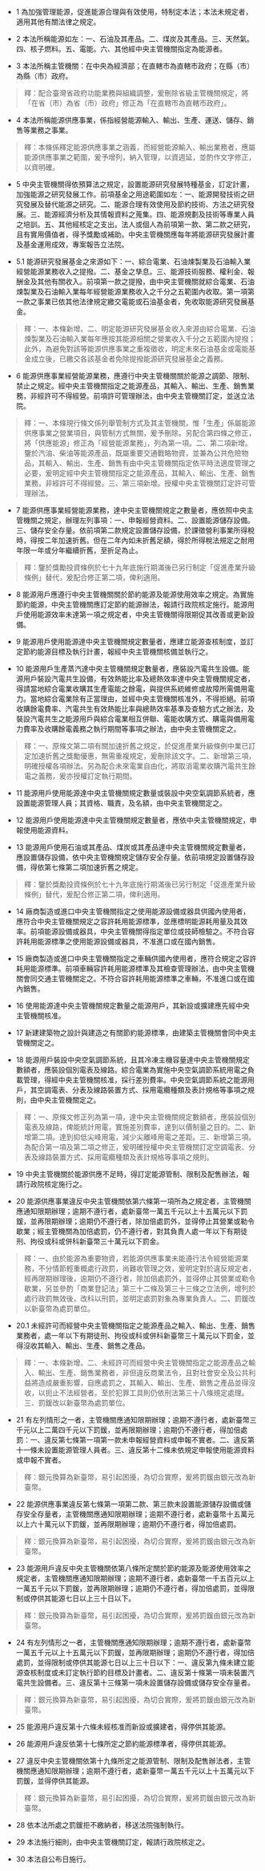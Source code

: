 * 1 為加強管理能源，促進能源合理與有效使用，特制定本法；本法未規定者，適用其他有關法律之規定。

* 2 本法所稱能源如左：一、石油及其產品。二、煤炭及其產品。三、天然氣。四、核子燃料。五、電能。六、其他經中央主管機關指定為能源者。

* 3 本法所稱主管機關：在中央為經濟部；在直轄市為直轄市政府；在縣（市）為縣（市）政府。

> 釋：配合臺灣省政府功能業務與組織調整，爰刪除省級主管機關規定，將「在省（市）為省（市）政府」修正為「在直轄市為直轄市政府」。

* 4 本法所稱能源供應事業，係指經營能源輸入、輸出、生產、運送、儲存、銷售等業務之事業。

> 釋：本條係釋定能源供應事業之涵義，而經營能源輸入、輸出業務者，應屬能源供應事業之範圍，爰予增列，納入管理，以資週延，並酌作文字修正，以資明確。

* 5 中央主管機關得依預算法之規定，設置能源研究發展特種基金，訂定計畫，加強能源之研究發展工作。前項基金之用途範圍如左：一、能源開發技術之研究發展及替代能源之研究。二、能源合理有效使用及節約技術、方法之研究發展。三、能源經濟分析及其情報資料之蒐集。四、能源規劃及技術等專業人員之培訓。五、其他經核定之支出。法人或個人為前項第一款、第二款之研究，且有實用價值者，得予獎勵或補助。中央主管機關應每年將能源研究發展計畫及基金運用成效，專案報告立法院。

* 5.1 能源研究發展基金之來源如下：一、綜合電業、石油煉製業及石油輸入業經營能源業務收入之提撥。二、基金之孳息。三、能源技術服務、權利金、報酬金及其他有關收入。前項第一款之提撥，由中央主管機關就綜合電業、石油煉製業及石油輸入業每年經營能源業務收入之千分之五範圍內收取。第一項第一款之事業已依其他法律規定繳交電能或石油基金者，免收取能源研究發展基金。

> 釋：一、本條新增。二、明定能源研究發展基金收入來源由綜合電業、石油煉製業及石油輸入業每年應按其能源相關之營業收入千分之五範圍內提撥；此外，為避免對該等能源供應事業之重複徵收，明定未來石油基金或電能基金成立後，已繳交各該基金者免除提撥能源研究發展基金之義務。

* 6 能源供應事業經營能源業務，應遵行中央主管機關關於能源之調節、限制、禁止之規定。經中央主管機關指定之能源產品，其輸入、輸出、生產、銷售業務，非經許可不得經營。前項許可管理辦法，由中央主管機關訂定，並送立法院。

> 釋：一、本條現行條文係列舉管制方式及其主管機關，惟「生產」係屬能源供應事業之營業項目，與管制方式無關，爰予刪除。另配合第四條之修正，將「供應能源」修正為「經營能源業務」，列為第一項。二、第二項新增。鑒於汽油、柴油等能源產品，既屬重要交通戰略物資，並兼為公共危險物品，其輸入、輸出、生產、銷售有由中央主管機關指定依平時法適度管理之必要，爰明定經中央主管機關指定之能源產品，其輸入、輸出、生產、銷售業務，非經許可不得經營。三、第三項新增。授權中央主管機關訂定許可管理辦法。

* 7 能源供應事業經營能源業務，達中央主管機關規定之數量者，應依照中央主管機關之規定，辦理左列事項：一、申報經營資料。二、設置能源儲存設備。三、儲存安全存量。依前項第二款規定設置儲存設備，於課徵營利事業所得稅時，得按二年加速折舊。但在二年內如未折舊足額，得於所得稅法規定之耐用年限一年或分年繼續折舊，至折足為止。

> 釋：鑒於獎勵投資條例於七十九年底施行期滿後已另行制定「促進產業升級條例」替代，爰配合修正第二項，俾利適用。

* 8 能源用戶應遵行中央主管機關關於節約能源及能源使用效率之規定。為實施節約能源，中央主管機關應訂定節約能源辦法，報請行政院核定施行。能源用戶使用能源效率未達第一項之規定者，中央主管機關得限期促其改善或更新設備。

* 9 能源用戶使用能源達中央主管機關規定數量者，應建立能源查核制度，並訂定節約能源目標及執行計畫，報經中央主管機關核備並執行之。

* 10 能源用戶生產蒸汽達中央主管機關規定數量者，應裝設汽電共生設備。能源用戶裝設汽電共生設備，有效熱能比率及總熱效率達中央主管機關規定者，得請當地綜合電業收購其生產電能之餘電，與提供系統維修或故障所需備用電力。當地綜合電業除有正當理由，並經中央主管機關核准外，不得拒絕。前項收購餘電費率、汽電共生有效熱能比率與總熱效率基準及查驗方式之辦法，及裝設汽電共生之能源用戶與綜合電業相互併聯、電能收購方式、購電與備用電力費率及收購餘電義務之執行期間等事項之辦法，由中央主管機關定之。

> 釋：一、原條文第二項有關加速折舊之規定，於促進產業升級條例中業已訂定加速折舊之獎勵優惠，無需重複規定，爰刪除該文字。二、新增第三項，明確授權各項辦法。另為配合未來電業自由化，將取消電業收購汽電共生餘電之義務，爰亦授權訂定執行期間。

* 11 能源用戶使用能源達中央主管機關規定數量或裝設中央空氣調節系統者，應設置能源管理人員；其資格、職責，及名額，由中央主管機關定之。

* 12 能源用戶使用能源達中央主管機關規定數量者，應依中央主管機關規定，申報使用能源資料。

* 13 能源用戶使用石油或其產品、煤炭或其產品達中央主管機關規定數量者，應設置儲存設備，依中央主管機關規定儲存安全存量。依前項規定設置儲存設備，得依第七條第二項加速折舊之規定。

> 釋：鑒於獎勵投資條例於七十九年底施行期滿後已另行制定「促進產業升級條例」替代，爰配合修正第二項，俾利適用。

* 14 廠商製造或進口中央主管機關指定之使用能源設備或器具供國內使用者，應符合中央主管機關規定之容許耗用能源標準，並應標明能源耗用量及其效率。前項能源設備或器具，中央主管機關得指定單位或技師檢驗之。不符合容許耗用能源標準之使用能源設備或器具，不准進口或在國內銷售。

* 15 廠商製造或進口中央主管機關指定之車輛供國內使用者，應符合規定之容許耗用能源標準。前項車輛容許耗用能源標準及其檢查管理辦法，由中央主管機關會同交通主管機關定之。不符合容許耗用能源標準之車輛，不准進口或在國內銷售。

* 16 使用能源達中央主管機關規定數量之能源用戶，其新設或擴建應先經中央主管機關核准。

* 17 新建建築物之設計與建造之有關節約能源標準，由建築主管機關會同中央主管機關定之。

* 18 能源用戶裝設中央空氣調節系統，且其冷凍主機容量達中央主管機關規定數額者，應裝設個別電表及線路。綜合電業為實施中央空氣調節系統用電之負載管理，得經中央主管機關核准，採行差別費率。中央空氣調節系統之能源用戶，其空調電表、分表及線路裝置方式、採用電纜種類及表計規格等事項之規則，由中央主管機關定之。

> 釋：一、原條文修正列為第一項，達中央主管機關規定數額者，應裝設個別電表及線路，俾能統計用電，實施差別費率，達到以價制量之目的。二、新增第二項。達到抑低尖峰用電，減少尖離峰用電之差距。三、新增第三項。為配合第一項及第二項之修正，爰明確授權中央主管機關訂定空調電表、分表及線路裝置方式、採用電纜種類及表計規格等事項之規則。

* 19 中央主管機關於能源供應不足時，得訂定能源管制、限制及配售辦法，報請行政院核定施行之。

* 20 能源供應事業違反中央主管機關依第六條第一項所為之規定者，主管機關應通知限期辦理；逾期不遵行者，處新臺幣一萬五千元以上十五萬元以下罰鍰，並再限期辦理；逾期仍不遵行者，除加倍處罰外，並得停止其營業或勒令歇業；經主管機關為加倍處罰，仍不遵行者，對其負責人處一年以下有期徒刑、拘役或科或併科新臺幣三十萬元以下罰金。

> 釋：一、由於能源為重要物資，若能源供應事業未能遵行法令經營能源業務，不分情節輕重概處行政罰，尚難收管理之效，爰明定對於違反規定者，經再限期辦理後，逾期仍不遵行者，除加倍處罰外，並得停止其營業或勒令歇業，另並參酌「商業登記法」第三十二條及第三十三條之立法例，增列於處行政罰無效後，改科以刑罰，並明定處罰對象為專業負責人。二、罰鍰改以新臺幣為處罰單位。

* 20.1 未經許可而經營中央主管機關指定之能源產品之輸入、輸出、生產、銷售業務者，處一年以下有期徒刑、拘役或科或併科新臺幣三十萬元以下罰金，並得沒收其輸入、輸出、生產、銷售之產品。

> 釋：一、本條新增。二、未經許可而經營中央主管機關指定之能源產品之輸入、輸出、生產、銷售業務者，非但違反商業法令，且對社會安全及公共利益將造成嚴重影響，自應處罰之，其輸入、輸出、生產、銷售之產品並得沒收，以扼止不法經營者。至於犯罪工具則仍依刑法第三十八條規定處理。三、罰鍰改以新臺幣為處罰單位。

* 21 有左列情形之一者，主管機關應通知限期辦理；逾期不遵行者，處新臺幣三千元以上二萬四千元以下罰鍰，並再限期辦理；逾期仍不遵行者，得加倍處罰：一、違反第七條第一項第一款未申報經營資料或申報不實者。二、違反第十一條未設置能源管理人員者。三、違反第十二條未依規定申報使用能源資料或申報不實者。

> 釋：銀元換算為新臺幣，易引起困擾，為切合實際，爰將罰鍰由銀元改為新臺幣。

* 22 能源供應事業違反第七條第一項第二款、第三款未設置能源儲存設備或儲存安全存量者，主管機關應通知限期辦理；逾期不遵行者，處新臺幣十五萬元以上六十萬元以下罰鍰，並再限期辦理；逾期仍不遵行者，得加倍處罰。

> 釋：銀元換算為新臺幣，易引起困擾，為切合實際，爰將罰鍰由銀元改為新臺幣。

* 23 能源用戶違反中央主管機關依第八條所定關於節約能源及能源使用效率之規定者，主管機關應通知限期辦理；逾期不遵行者，處新臺幣一千五百元以上一萬五千元以下罰鍰，並再限期辦理；逾期仍不遵行者，得加倍處罰，並得限制或停供其能源七日以上三十日以下。

> 釋：銀元換算為新臺幣，易引起困擾，為切合實際，爰將罰鍰由銀元改為新臺幣。

* 24 有左列情形之一者，主管機關應通知限期辦理；逾期不遵行者，處新臺幣一萬五千元以上十五萬元以下罰鍰，並再限期辦理；逾期仍不遵行者，得加倍處罰，並得限制或停供其能源七日以上三十日以下：一、違反第九條未建立能源查核制度或未訂定執行節約目標及計畫者。二、違反第十條第一項未裝置汽電共生設備者。三、違反第十三條第一項未設置儲存設備或儲存安全存量者。

> 釋：銀元換算為新臺幣，易引起困擾，為切合實際，爰將罰鍰由銀元改為新臺幣。

* 25 能源用戶違反第十六條未經核准而新設或擴建者，得停供其能源。

* 26 能源用戶違反依第十七條所定之節約能源標準者，得停供其能源。

* 27 違反中央主管機關依第十九條所定之能源管制、限制及配售辦法者，主管機關應通知限期辦理；逾期不遵行者，處新臺幣一萬五千元以上十五萬元以下罰鍰，並得停供其能源。

> 釋：銀元換算為新臺幣，易引起困擾，為切合實際，爰將罰鍰由銀元改為新臺幣。

* 28 依本法所處之罰鍰拒不繳納者，移送法院強制執行。

* 29 本法施行細則，由中央主管機關訂定，報請行政院核定之。

* 30 本法自公布日施行。

